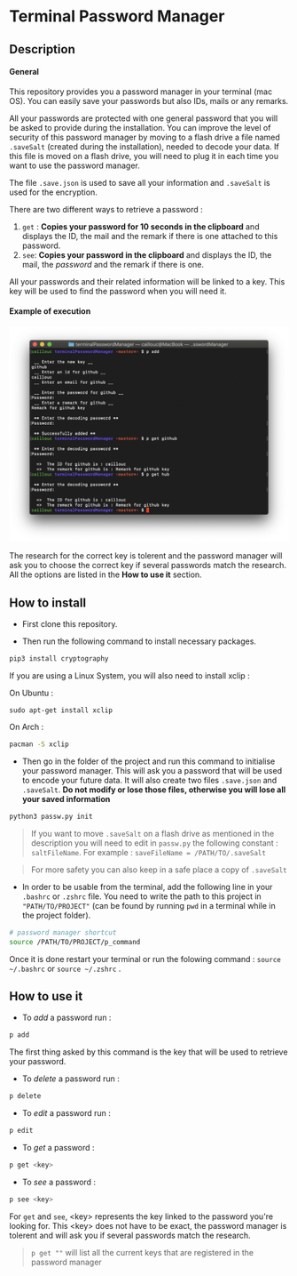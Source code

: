 # Terminal Password Manager

## Description 

#### General 
This repository provides you a password manager in your terminal (mac OS). 
You can easily save your passwords but also IDs, mails or any remarks. 

All your passwords are protected with one general password that you will be asked to provide during the installation. You can improve the level of security of this password manager by moving to a flash drive a file named `.saveSalt` (created during the installation), needed to decode your data. If this file is moved on a flash drive, you will need to plug it in each time you want to use the password manager.

The file `.save.json` is used to save all your information and `.saveSalt` is used for the encryption. 

There are two different ways to retrieve a password : 

1) `get` : **Copies your password for 10 seconds in the clipboard** and displays the ID, the mail and the remark if there is one attached to this password. 
2) `see`: **Copies your password in the clipboard** and displays the ID, the mail, the *password* and the remark if there is one. 

All your passwords and their related information will be linked to a key. This key will be used to find the password when you will need it. 

#### Example of execution

![example](Example.png)

The research for the correct key is tolerent and the password manager will ask you to choose the correct key if several passwords match the research. 
All the options are listed in the **How to use it** section. 


## How to install 

* First clone this repository. 

* Then run the following command to install necessary packages.

```zsh
pip3 install cryptography
```

If you are using a Linux System, you will also need to install xclip :

On Ubuntu : 

```szh
sudo apt-get install xclip
```

On Arch :

```zsh
pacman -S xclip
```

* Then go in the folder of the project and run this command to initialise your password manager. This will ask you a password that will be used to encode your future data. It will also create two files `.save.json` and `.saveSalt`. 
**Do not modify or lose those files, otherwise you will lose all your saved information** 

```zsh
python3 passw.py init
```

> If you want to move `.saveSalt` on a flash drive as mentioned in the description you will need to edit in `passw.py` the following constant : `saltFileName`. 
> For example : `saveFileName = /PATH/TO/.saveSalt` 

> For more safety you can also keep in a safe place a copy of `.saveSalt` 

* In order to be usable from the terminal, add the following line in your `.bashrc` or `.zshrc` file. You need to write the path to this project in `"PATH/TO/PROJECT"` (can be found by running `pwd` in a terminal while in the project folder).

```zsh
# password manager shortcut
source /PATH/TO/PROJECT/p_command
```

Once it is done restart your terminal or run the folowing command : `source ~/.bashrc` or `source ~/.zshrc` . 

## How to use it

* To *add* a password run : 

```zsh 
p add
```

The first thing asked by this command is the key that will be used to retrieve your password. 

* To *delete* a password run : 

```zsh 
p delete
```

* To *edit* a password run :

```zsh 
p edit
```

* To *get* a password : 

```zsh 
p get <key>
```

* To *see* a password : 

```zsh 
p see <key>
```

For `get` and `see`, \<key\> represents the key linked to the password you're looking for. 
This \<key\> does not have to be exact, the password manager is tolerent and will ask you if several passwords match the research. 

> `p get ""` will list all the current keys that are registered in the password manager
